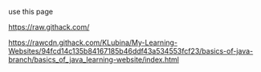 use this page

https://raw.githack.com/

https://rawcdn.githack.com/KLubina/My-Learning-Websites/94fcd14c135b84167185b46ddf43a534553fcf23/basics-of-java-branch/basics_of_java_learning-website/index.html
